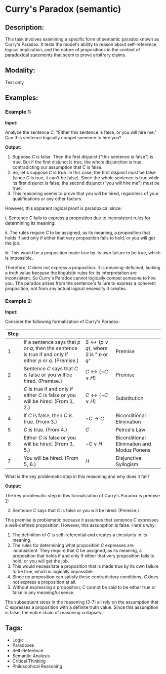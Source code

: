 # Curry's Paradox (semantic)

## Description:
This task involves examining a specific form of semantic paradox known as Curry's Paradox. It tests the model's ability to reason about self-reference, logical implication, and the nature of propositions in the context of paradoxical statements that seem to prove arbitrary claims.

## Modality:
Text only

## Examples:

### Example 1:

**Input:**

Analyze the sentence $C$: "Either this sentence is false, or you will hire me." Can this sentence logically compel someone to hire you?

**Output:**

1. Suppose $C$ is false. Then the first disjunct ("this sentence is false") is true. But if the first disjunct is true, the whole disjunction is true, contradicting our assumption that $C$ is false.
2. So, let's suppose $C$ is true. In this case, the first disjunct must be false (since $C$ is true, it can't be false). Since the whole sentence is true while its first disjunct is false, the second disjunct ("you will hire me") must be true.
3. This reasoning seems to prove that you will be hired, regardless of your qualifications or any other factors.

However, this apparent logical proof is paradoxical since:

i. Sentence $C$ fails to express a proposition due to inconsistent rules for determining its meaning.

ii. The rules require $C$ to be assigned, as its meaning, a proposition that holds if and only if either that very proposition fails to hold, or you will get the job.

iii. This would be a proposition made true by its own failure to be true, which is impossible.

Therefore, $C$ does not express a proposition. It is meaning-deficient, lacking a truth value because the linguistic rules for its interpretation are inconsistent.
So Curry's Paradox cannot logically compel someone to hire you. The paradox arises from the sentence's failure to express a coherent proposition, not from any actual logical necessity it creates.

### Example 2:

**Input:**

Consider the following formalization of Curry's Paradox:


| Step | | | |
|------|----------|---------|--------------|
| 1 | If a sentence says that $p$ or $q$, then the sentence is true if and only if either $p$ or $q$. (Premise.) |  $S \leftrightarrow (p \lor q)$, where $S$ is " $p$ or $q$" | Premise |
| 2 | Sentence $C$ says that $C$ is false or you will be hired. (Premise.) | $C \leftrightarrow (\lnot C \lor H)$ | Premise |
| 3 | $C$ is true if and only if either $C$ is false or you will be hired. (From 1, 2.) | $C \leftrightarrow (\lnot C \lor H)$ | Substitution |
| 4 | If $C$ is false, then $C$ is true. (From 3.) | $\lnot C \rightarrow C$ | Biconditional Elimination |
| 5 | $C$ is true. (From 4.) | $C$ | Peirce's Law |
| 6 | Either $C$ is false or you will be hired. (From 3, 5.) | $\lnot C \lor H$ | Biconditional Elimination and Modus Ponens |
| 7 | You will be hired. (From 5, 6.) | $H$ | Disjunctive Syllogism |

What is the key problematic step in this reasoning and why does it fail?

**Output:**

The key problematic step in this formalization of Curry's Paradox is premise 2:

2. Sentence $C$ says that $C$ is false or you will be hired. (Premise.)

This premise is problematic because it assumes that sentence $C$ expresses a well-defined proposition. However, this assumption is false. Here's why:

1. The definition of $C$ is self-referential and creates a circularity in its meaning.
2. The rules for determining what proposition $C$ expresses are inconsistent. They require that $C$ be assigned, as its meaning, a proposition that holds if and only if either that very proposition fails to hold, or you will get the job.
3. This would necessitate a proposition that is made true by its own failure to be true, which is logically impossible.
4. Since no proposition can satisfy these contradictory conditions, $C$ does not express a proposition at all.
5. Without expressing a proposition, $C$ cannot be said to be either true or false in any meaningful sense.

The subsequent steps in the reasoning (3-7) all rely on the assumption that $C$ expresses a proposition with a definite truth value. Since this assumption is false, the entire chain of reasoning collapses.

## Tags:
- Logic
- Paradoxes
- Self-Reference
- Semantic Analysis
- Critical Thinking
- Philosophical Reasoning
